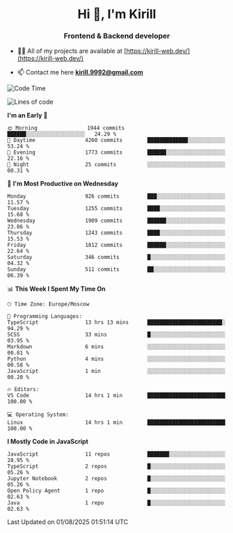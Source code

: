 <h1 align="center">Hi 👋, I'm Kirill</h1>
<h3 align="center">Frontend & Backend developer</h3>

- 👨‍💻 All of my projects are available at [https://kirill-web.dev/](https://kirill-web.dev/)

- 📫 Contact me here **kirill.9992@gmail.com**











<!--START_SECTION:waka-->
![Code Time](http://img.shields.io/badge/Code%20Time-2%2C307%20hrs%2039%20mins-blue)

![Lines of code](https://img.shields.io/badge/From%20Hello%20World%20I%27ve%20Written-5.1%20million%20lines%20of%20code-blue)

**I'm an Early 🐤** 

```text
🌞 Morning                1944 commits        ██████░░░░░░░░░░░░░░░░░░░   24.29 % 
🌆 Daytime                4260 commits        █████████████░░░░░░░░░░░░   53.24 % 
🌃 Evening                1773 commits        ██████░░░░░░░░░░░░░░░░░░░   22.16 % 
🌙 Night                  25 commits          ░░░░░░░░░░░░░░░░░░░░░░░░░   00.31 % 
```
📅 **I'm Most Productive on Wednesday** 

```text
Monday                   926 commits         ███░░░░░░░░░░░░░░░░░░░░░░   11.57 % 
Tuesday                  1255 commits        ████░░░░░░░░░░░░░░░░░░░░░   15.68 % 
Wednesday                1909 commits        ██████░░░░░░░░░░░░░░░░░░░   23.86 % 
Thursday                 1243 commits        ████░░░░░░░░░░░░░░░░░░░░░   15.53 % 
Friday                   1812 commits        ██████░░░░░░░░░░░░░░░░░░░   22.64 % 
Saturday                 346 commits         █░░░░░░░░░░░░░░░░░░░░░░░░   04.32 % 
Sunday                   511 commits         ██░░░░░░░░░░░░░░░░░░░░░░░   06.39 % 
```


📊 **This Week I Spent My Time On** 

```text
🕑︎ Time Zone: Europe/Moscow

💬 Programming Languages: 
TypeScript               13 hrs 13 mins      ████████████████████████░   94.29 % 
SCSS                     33 mins             █░░░░░░░░░░░░░░░░░░░░░░░░   03.95 % 
Markdown                 6 mins              ░░░░░░░░░░░░░░░░░░░░░░░░░   00.81 % 
Python                   4 mins              ░░░░░░░░░░░░░░░░░░░░░░░░░   00.58 % 
JavaScript               1 min               ░░░░░░░░░░░░░░░░░░░░░░░░░   00.20 % 

🔥 Editors: 
VS Code                  14 hrs 1 min        █████████████████████████   100.00 % 

💻 Operating System: 
Linux                    14 hrs 1 min        █████████████████████████   100.00 % 
```

**I Mostly Code in JavaScript** 

```text
JavaScript               11 repos            ███████░░░░░░░░░░░░░░░░░░   28.95 % 
TypeScript               2 repos             █░░░░░░░░░░░░░░░░░░░░░░░░   05.26 % 
Jupyter Notebook         2 repos             █░░░░░░░░░░░░░░░░░░░░░░░░   05.26 % 
Open Policy Agent        1 repo              █░░░░░░░░░░░░░░░░░░░░░░░░   02.63 % 
Java                     1 repo              █░░░░░░░░░░░░░░░░░░░░░░░░   02.63 % 
```




 Last Updated on 01/08/2025 01:51:14 UTC
<!--END_SECTION:waka-->
